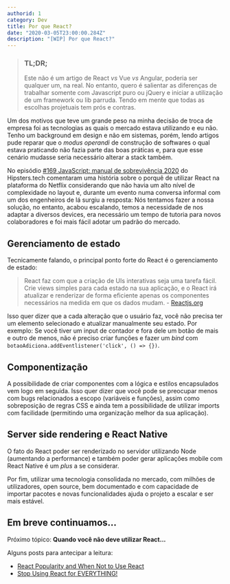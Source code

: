 ```yaml
---
authorid: 1
category: Dev
title: Por que React?
date: "2020-03-05T23:00:00.284Z"
description: "[WIP] Por que React?"
---
```


> ### TL;DR;
> Este não é um artigo de React *vs* Vue *vs* Angular, poderia ser qualquer um, na real. No entanto, quero é salientar as diferenças de trabalhar somente com Javascript puro ou jQuery e iniciar a utilização de um framework ou lib parruda. Tendo em mente que todas as escolhas projetuais tem prós e contras.

Um dos motivos que teve um grande peso na minha decisão de troca de empresa foi as tecnologias as quais o mercado estava utilizando e eu não. Tenho um background em design e não em sistemas, porém, lendo artigos pude reparar que o *modus operandi* de construção de softwares o qual estava praticando não fazia parte das boas práticas e, para que esse cenário mudasse seria necessário alterar a stack também.

No episódio [#169 JavaScript: manual de sobrevivência 2020](https://hipsters.tech/javascript-manual-de-sobrevivencia-2020-hipsters-169) do Hipsters.tech comentaram uma história sobre o porquê de utilizar React na plataforma do Netflix considerando que não havia um alto nível de complexidade no layout e, durante um evento numa conversa informal com um dos engenheiros de lá surgiu a resposta: Nós tentamos fazer a nossa solução, no entanto, acabou escalando, temos a necessidade de nos adaptar a diversos devices, era necessário um tempo de tutoria para novos colaboradores e foi mais fácil adotar um padrão do mercado.

## Gerenciamento de estado

Tecnicamente falando, o principal ponto forte do React é o gerenciamento de estado:

> React faz com que a criação de UIs interativas seja uma tarefa fácil. Crie views simples para cada estado na sua aplicação, e o React irá atualizar e renderizar de forma eficiente apenas os componentes necessários na medida em que os dados mudam. - [Reactjs.org](https://pt-br.reactjs.org/)

Isso quer dizer que a cada alteração que o usuário faz, você não precisa ter um elemento selecionado e atualizar manualmente seu estado. Por exemplo: Se você tiver um input de contador e fora dele um botão de mais e outro de menos, não é preciso criar funções e fazer um *bind* com `botaoAdiciona.addEventlistener('click', () => {})`.

## Componentização

A possibilidade de criar componentes com a lógica e estilos encapsulados vem logo em seguida. Isso quer dizer que você pode se preocupar menos com bugs relacionados a escopo (variáveis e funções), assim como sobreposição de regras CSS e ainda tem a possibilidade de utilizar imports com facilidade (permitindo uma organização melhor da sua aplicação).

## Server side rendering e React Native

O fato do React poder ser renderizado no servidor utilizando Node (aumentando a performance) e também poder gerar aplicações mobile com React Native é um *plus* a se considerar.

Por fim, utilizar uma tecnologia consolidada no mercado, com milhões de utilizadores, open source, bem documentado e com capacidade de importar pacotes e novas funcionalidades ajuda o projeto a escalar e ser mais estável.

## Em breve continuamos...

Próximo tópico: **Quando você não deve utilizar React...**  

Alguns posts para antecipar a leitura:

- [React Popularity and When Not to Use React](https://scotch.io/starters/react/react-popularity-and-when-not-to-use-react)
- [Stop Using React for EVERYTHING!](https://medium.com/@zackargyle/stop-using-react-for-everything-c8297ac1a644#.tdd4fptdd)